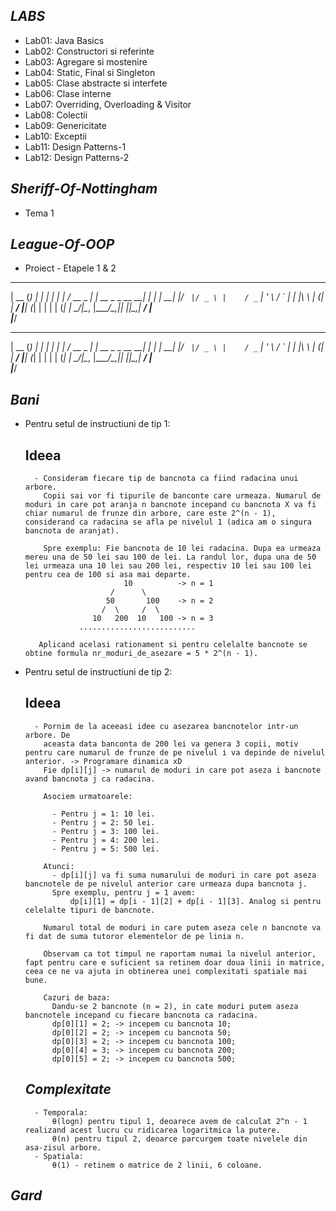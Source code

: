 *LABS*
------
- Lab01: Java Basics
- Lab02: Constructori si referinte
- Lab03: Agregare si mostenire
- Lab04: Static, Final si Singleton
- Lab05: Clase abstracte si interfete
- Lab06: Clase interne
- Lab07: Overriding, Overloading & Visitor
- Lab08: Colectii
- Lab09: Genericitate
- Lab10: Exceptii
- Lab11: Design Patterns-1
- Lab12: Design Patterns-2

*Sheriff-Of-Nottingham*
-----------------------
- Tema 1

*League-Of-OOP*
---------------
- Proiect - Etapele 1 & 2





 _____ _            _                     _ 
|  __ (_)          | |                   | |
| |  \/_  __ _  ___| |     __ _ _ __   __| |
| | __| |/ _` |/ _ \ |    / _` | '_ \ / _` |
| |_\ \ | (_| |  __/ |___| (_| | | | | (_| |
 \____/_|\__, |\___\_____/\__,_|_| |_|\__,_|
          __/ |                             
         |___/                              



 _____ _            _                     _ 
|  __ (_)          | |                   | |
| |  \/_  __ _  ___| |     __ _ _ __   __| |
| | __| |/ _` |/ _ \ |    / _` | '_ \ / _` |
| |_\ \ | (_| |  __/ |___| (_| | | | | (_| |
 \____/_|\__, |\___\_____/\__,_|_| |_|\__,_|
          __/ |                             
         |___/                              

*Bani*
------

- Pentru setul de instructiuni de tip 1:

	Ideea
	------
		- Consideram fiecare tip de bancnota ca fiind radacina unui arbore.
		  Copii sai vor fi tipurile de banconte care urmeaza. Numarul de moduri in care pot aranja n bancnote incepand cu bancnota X va fi chiar numarul de frunze din arbore, care este 2^(n - 1), considerand ca radacina se afla pe nivelul 1 (adica am o singura bancnota de aranjat).

		  Spre exemplu: Fie bancnota de 10 lei radacina. Dupa ea urmeaza mereu una de 50 lei sau 100 de lei. La randul lor, dupa una de 50 lei urmeaza una 10 lei sau 200 lei, respectiv 10 lei sau 100 lei pentru cea de 100 si asa mai departe.
		  					10			-> n = 1
		  				 /      \	
		  				50       100	-> n = 2
		  			   /  \     /  \	
		  			 10   200  10   100	-> n = 3
		  		  ..........................

		 Aplicand acelasi rationament si pentru celelalte bancnote se obtine formula nr_moduri_de_asezare = 5 * 2^(n - 1).

- Pentru setul de instructiuni de tip 2:
	
	Ideea
	------
		- Pornim de la aceeasi idee cu asezarea bancnotelor intr-un arbore. De
		  aceasta data banconta de 200 lei va genera 3 copii, motiv pentru care numarul de frunze de pe nivelul i va depinde de nivelul anterior. -> Programare dinamica xD
		  Fie dp[i][j] -> numarul de moduri in care pot aseza i bancnote avand bancnota j ca radacina.

		  Asociem urmatoarele:

		  	- Pentru j = 1: 10 lei.
		  	- Pentru j = 2: 50 lei.
		  	- Pentru j = 3: 100 lei.
		  	- Pentru j = 4: 200 lei.
		  	- Pentru j = 5: 500 lei.

		  Atunci:
		  	- dp[i][j] va fi suma numarului de moduri in care pot aseza bancnotele de pe nivelul anterior care urmeaza dupa bancnota j.
		  	Spre exemplu, pentru j = 1 avem:
		  		dp[i][1] = dp[i - 1][2] + dp[i - 1][3]. Analog si pentru celelalte tipuri de bancnote.

		  Numarul total de moduri in care putem aseza cele n bancnote va fi dat de suma tutoror elementelor de pe linia n.

		  Observam ca tot timpul ne raportam numai la nivelul anterior, fapt pentru care e suficient sa retinem doar doua linii in matrice, ceea ce ne va ajuta in obtinerea unei complexitati spatiale mai bune.

		  Cazuri de baza:
		  	Dandu-se 2 bancnote (n = 2), in cate moduri putem aseza bancnotele incepand cu fiecare bancnota ca radacina.
	  		dp[0][1] = 2; -> incepem cu bancnota 10;
			dp[0][2] = 2; -> incepem cu bancnota 50;
			dp[0][3] = 2; -> incepem cu bancnota 100;
			dp[0][4] = 3; -> incepem cu bancnota 200;
			dp[0][5] = 2; -> incepem cu bancnota 500;

	*Complexitate*
	--------------
		- Temporala:
			θ(logn) pentru tipul 1, deoarece avem de calculat 2^n - 1 realizand acest lucru cu ridicarea logaritmica la putere.
			θ(n) pentru tipul 2, deoarce parcurgem toate nivelele din asa-zisul arbore.
		- Spatiala:
			θ(1) - retinem o matrice de 2 linii, 6 coloane.


*Gard*
------

